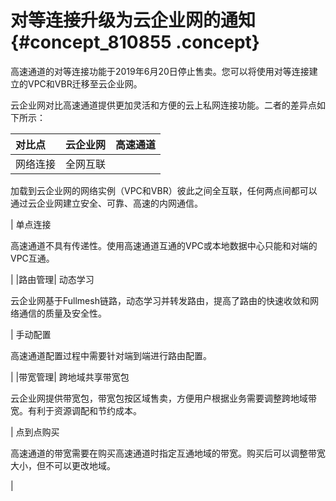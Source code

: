# 对等连接升级为云企业网的通知 {#concept_810855 .concept}

高速通道的对等连接功能于2019年6月20日停止售卖。您可以将使用对等连接建立的VPC和VBR迁移至云企业网。

云企业网对比高速通道提供更加灵活和方便的云上私网连接功能。二者的差异点如下所示：

|对比点|云企业网|高速通道|
|:--|:---|:---|
|网络连接| 全网互联

 加载到云企业网的网络实例（VPC和VBR）彼此之间全互联，任何两点间都可以通过云企业网建立安全、可靠、高速的内网通信。

 | 单点连接

 高速通道不具有传递性。使用高速通道互通的VPC或本地数据中心只能和对端的VPC互通。

 |
|路由管理| 动态学习

 云企业网基于Fullmesh链路，动态学习并转发路由，提高了路由的快速收敛和网络通信的质量及安全性。

 | 手动配置

 高速通道配置过程中需要针对端到端进行路由配置。

 |
|带宽管理| 跨地域共享带宽包

 云企业网提供带宽包，带宽包按区域售卖，方便用户根据业务需要调整跨地域带宽。有利于资源调配和节约成本。

 | 点到点购买

 高速通道的带宽需要在购买高速通道时指定互通地域的带宽。购买后可以调整带宽大小，但不可以更改地域。

 |

